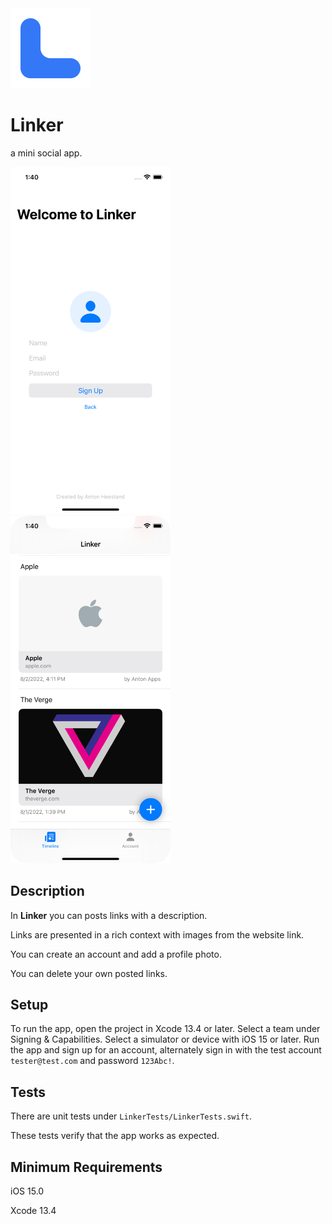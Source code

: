 <img src="https://github.com/heestand-xyz/Linker/blob/main/Assets/Linker-App-Icon.png?raw=true" width="128"/>

# Linker

a mini social app.

<img src="https://github.com/heestand-xyz/Linker/blob/main/Assets/Linker-Screenshot-1.png?raw=true" width="256"/> <img src="https://github.com/heestand-xyz/Linker/blob/main/Assets/Linker-Screenshot-2.png?raw=true" width="256"/>

## Description

In **Linker** you can posts links with a description.

Links are presented in a rich context with images from the website link. 

You can create an account and add a profile photo.

You can delete your own posted links.

## Setup

To run the app, open the project in Xcode 13.4 or later. Select a team under Signing & Capabilities. Select a simulator or device with iOS 15 or later. Run the app and sign up for an account, alternately sign in with the test account `tester@test.com` and password `123Abc!`.

## Tests

There are unit tests under `LinkerTests/LinkerTests.swift`.

These tests verify that the app works as expected.  

## Minimum Requirements

iOS 15.0

Xcode 13.4
